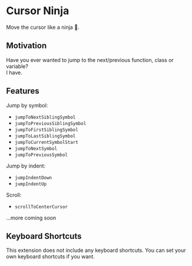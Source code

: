 # Cursor Ninja

Move the cursor like a ninja 🥷.

## Motivation

Have you ever wanted to jump to the next/previous function, class or variable?  
I have.


## Features

Jump by symbol:
- `jumpToNextSiblingSymbol`
- `jumpToPreviousSiblingSymbol`
- `jumpToFirstSiblingSymbol`
- `jumpToLastSiblingSymbol`
- `jumpToCurrentSymbolStart`
- `jumpToNextSymbol`
- `jumpToPreviousSymbol`

Jump by indent:
- `jumpIndentDown`
- `jumpIndentUp`

Scroll:
- `scrollToCenterCursor`

...more coming soon

## Keyboard Shortcuts

This extension does not include any keyboard shortcuts. You can set your own keyboard shortcuts if you want.
